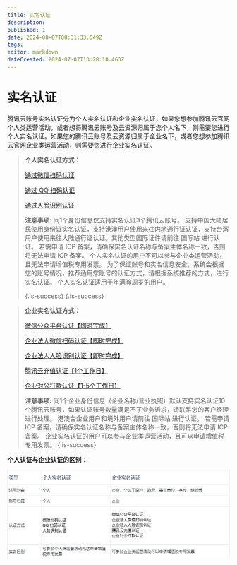 ```yaml
---
title: 实名认证
description: 
published: 1
date: 2024-08-07T08:31:33.549Z
tags: 
editor: markdown
dateCreated: 2024-07-07T13:28:18.463Z
---
```


# 实名认证
腾讯云账号实名认证分为个人实名认证和企业实名认证，如果您想参加腾讯云官网个人类运营活动，或者想将腾讯云账号及云资源归属于您个人名下，则需要您进行个人实名认证。如果您的腾讯云账号及云资源归属于企业名下，或者您想参加腾讯云官网企业类运营活动，则需要您进行企业实名认证。 
>  **个人实名认证方式：**
>
> [通过微信扫码认证](https://cloud.tencent.com/document/product/378/56757)
>
> [通过 QQ 扫码认证](https://cloud.tencent.com/document/product/378/56759)
>
> [通过人脸识别认证](https://cloud.tencent.com/document/product/378/56760)
>
>**注意事项:**
>同1个身份信息仅支持实名认证3个腾讯云账号。
>支持中国大陆居民使用身份证实名认证，支持港澳用户使用来往内地通行证认证，支持台湾用户使用来往大陆通行证认证。其他类型国际证件请前往 国际站 进行认证。
>若需申请 ICP 备案，请确保实名认证名称与备案主体名称一致，否则将无法申请 ICP 备案。
>个人实名认证的用户不可以参与企业类运营活动，且无法申请增值税专用发票。
>为了保证账号和实名信息安全，系统会根据您的账号情况，推荐适用您账号的认证方式，请根据系统推荐的方式，进行实名认证。
>个人实名认证适用于年满18周岁的用户。
>
> 
> {.is-success}
{.is-success}


> 
> **企业实名认证方式：**
> 
> [微信公众平台认证【即时完成】](https://cloud.tencent.com/document/product/378/56762)
> 
> [企业法人微信扫码认证【即时完成】](https://cloud.tencent.com/document/product/378/56765)
> 
> [企业法人人脸识别认证【即时完成】](https://cloud.tencent.com/document/product/378/56766)
> 
> [腾讯云充值认证【1个工作日】](https://cloud.tencent.com/document/product/378/56763)
> 
> [企业对公打款认证【1-5个工作日】](https://cloud.tencent.com/document/product/378/56764)
>
>**注意事项:**
>同1个企业身份信息（企业名称/营业执照）默认支持实名认证10个腾讯云账号，如果认证账号数量满足不了业务诉求，请联系您的客户经理进行处理。
>港澳台企业用户和境外用户请前往 国际站 进行认证。
>若需申请 ICP 备案，请确保实名认证名称与备案主体名称一致，否则将无法申请 ICP 备案。
>企业实名认证的用户可以参与企业类运营活动，且可以申请增值税专用发票。
{.is-success}

**个人认证与企业认证的区别：**

![image.png](/image.png)